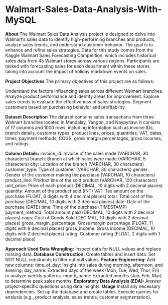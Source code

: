 # Walmart-Sales-Data-Analysis-With-MySQL
**About**
The Walmart Sales Data Analysis project is designed to delve into Walmart’s sales data to identify high-performing branches and products, analyze sales trends, and understand customer behavior. The goal is to enhance and refine sales strategies. Data for this study comes from the Kaggle Walmart Sales Forecasting Competition, which includes historical sales data from 45 Walmart stores across various regions. Participants are tasked with forecasting sales for each department within these stores, taking into account the impact of holiday markdown events on sales.

**Project Objectives**
The primary objectives of this project are as follows:

Understand the factors influencing sales across different Walmart branches.
Analyze product performance and identify areas for improvement.
Explore sales trends to evaluate the effectiveness of sales strategies.
Segment customers based on purchasing behavior and profitability.

**Dataset Description**
The dataset contains sales transactions from three Walmart branches located in Mandalay, Yangon, and Naypyitaw.
It consists of 17 columns and 1000 rows, including information such as invoice IDs, branch details, customer types, product lines, prices, quantities, VAT, dates, times, payment methods, COGS, gross margin percentages, gross incomes, and ratings.

**Column Details:**
invoice_id: Invoice of the sales made (VARCHAR, 30 characters)
branch: Branch at which sales were made (VARCHAR, 5 characters)
city: Location of the branch (VARCHAR, 30 characters)
customer_type: Type of customer (VARCHAR, 30 characters)
gender: Gender of the customer making the purchase (VARCHAR, 10 characters)
product_line: Product line of the sold product (VARCHAR, 100 characters)
unit_price: Price of each product (DECIMAL, 10 digits with 2 decimal places)
quantity: Amount of the product sold (INT)
VAT: Tax amount on the purchase (FLOAT, 6 digits with 4 decimal places)
total: Total cost of the purchase (DECIMAL, 10 digits with 2 decimal places)
date: Date of the purchase (DATE)
time: Time of the purchase (TIMESTAMP)
payment_method: Total amount paid (DECIMAL, 10 digits with 2 decimal places)
cogs: Cost of Goods Sold (DECIMAL, 10 digits with 2 decimal places)
gross_margin_percentage: Gross margin percentage (FLOAT, 11 digits with 9 decimal places)
gross_income: Gross income (DECIMAL, 10 digits with 2 decimal places)
rating: Customer rating (FLOAT, 2 digits with 1 decimal place)

**Approach Used**
**Data Wrangling:**
Inspect data for NULL values and replace missing data.
**Database Construction:**
Create tables and insert data.
Set NOT NULL constraints to filter out null values.
**Feature Engineering:**
Add new columns:
time_of_day: Insight into sales during morning, afternoon, and evening.
day_name: Extracted days of the week (Mon, Tue, Wed, Thur, Fri) to analyze weekly patterns.
month_name: Extracted months (Jan, Feb, Mar) to determine peak sales months.
**Exploratory Data Analysis (EDA):**
Answer project-specific questions using data insights.
**Usage**
Install any necessary dependencies.
Set up the database and create tables.
Execute queries for analysis (e.g., product analysis, sales trends, customer segmentation).
